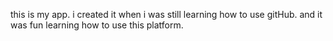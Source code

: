 this is my app. 
i created it when i was still learning how to use gitHub. and it was fun learning how to use this platform.
